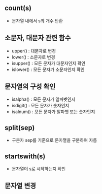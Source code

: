 ## count(s)

-   문자열 내에서 s의 개수 반환

## 소문자, 대문자 관련 함수

-   upper() : 대문자로 변경
-   lower() : 소문자로 변경
-   isupper() : 모든 문자가 대문자인지 확인
-   islower() : 모든 문자가 소문자인지 확인

## 문자열의 구성 확인

-   isalpha() : 모든 문자가 알파벳인지
-   isdigit() : 모든 문자가 숫자인지
-   isalnum() : 모든 문자가 알파벳 또는 숫자인지

## split(sep)

-   구분자 sep를 기준으로 문자열을 구분하여 자름

## startswith(s)

-   문자열이 s로 시작하는지 확인

## 문자열 변경


